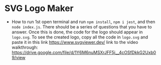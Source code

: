 # SVG Logo Maker
- How to run
1st open terminal and run `npm install`, `npm i jest`, and then `node index.js`.
There should be a series of questions that you have to answer.
Once this is done, the code for the logo should appear in `logo.svg`.
To see the created logo, copy all the code in `logo.svg` and paste it in this link https://www.svgviewer.dev/
link to the video walkthrough: https://drive.google.com/file/d/1Y6M6nuMSXrJFF5j__4cOSfDkkG2Uxb09/view
